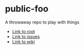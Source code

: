 # public-foo
A throwaway repo to play with things

- [Link to root](/)
- [Link to issues](../../issues)
- [Link to wiki](../../wiki)
